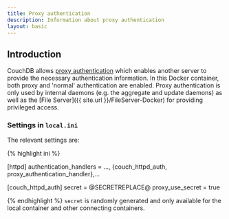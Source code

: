```yaml
---
title: Proxy authentication 
description: Information about proxy authentication
layout: basic
---
```


## Introduction 

CouchDB allows [proxy
authentication](http://docs.couchdb.org/en/1.6.1/api/server/authn.html#proxy-authentication)
which enables another server to provide the necessary authentication
information.  In this Docker container, both proxy and 'normal' authentication
are enabled.  Proxy authentication is only used by internal daemons (e.g. the
aggregate and update daemons) as well as the [File Server]({{ site.url }}/FileServer-Docker) for providing privileged access.

### Settings in `local.ini` 

The relevant settings are:

{% highlight ini %}

[httpd]
authentication_handlers = ..., {couch_httpd_auth, proxy_authentication_handler},...


[couch_httpd_auth]
secret = @SECRETREPLACE@
proxy_use_secret = true

{% endhighlight %} 
`secret` is randomly generated and only available for the local container and
other connecting containers.

